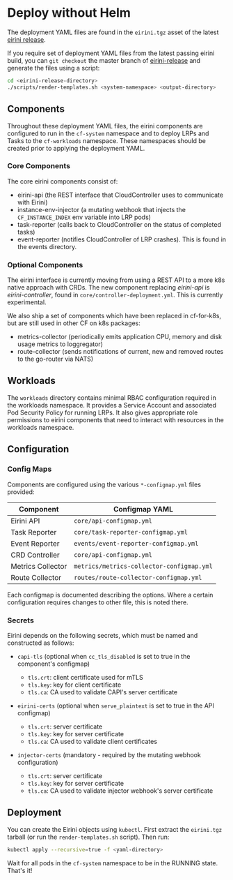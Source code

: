 # Deploy without Helm

The deployment YAML files are found in the `eirini.tgz` asset of the latest [eirini release](https://github.com/cloudfoundry-incubator/eirini-release/releases).

If you require set of deployment YAML files from the latest passing eirini build, you can `git checkout` the master branch of [eirini-release](https://github.com/cloudfoundry-incubator/eirini-release) and generate the files using a script:

```sh
cd <eirini-release-directory>
./scripts/render-templates.sh <system-namespace> <output-directory>
```

## Components

Throughout these deployment YAML files, the eirini components are configured to run in the `cf-system` namespace and to deploy LRPs and Tasks to the `cf-workloads` namespace.
These namespaces should be created prior to applying the deployment YAML.

### Core Components

The core eirini components consist of:

- eirini-api (the REST interface that CloudController uses to communicate with Eirini)
- instance-env-injector (a mutating webhook that injects the `CF_INSTANCE_INDEX` env variable into LRP pods)
- task-reporter (calls back to CloudController on the status of completed tasks)
- event-reporter (notifies CloudController of LRP crashes).
  This is found in the events directory.

### Optional Components

The eirini interface is currently moving from using a REST API to a more k8s native approach with CRDs.
The new component replacing _eirini-api_ is _eirini-controller_, found in `core/controller-deployment.yml`.
This is currently experimental.

We also ship a set of components which have been replaced in cf-for-k8s, but are still used in other CF on k8s packages:

- metrics-collector (periodically emits application CPU, memory and disk usage metrics to loggregator)
- route-collector (sends notifications of current, new and removed routes to the go-router via NATS)

## Workloads

The `workloads` directory contains minimal RBAC configuration required in the workloads namespace.
It provides a Service Account and associated Pod Security Policy for running LRPs.
It also gives appropriate role permissions to eirini components that need to interact with resources in the workloads namespace.

## Configuration

### Config Maps

Components are configured using the various `*-configmap.yml` files provided:

| Component         | Configmap YAML                            |
| ----------------- | ----------------------------------------- |
| Eirini API        | `core/api-configmap.yml`                  |
| Task Reporter     | `core/task-reporter-configmap.yml`        |
| Event Reporter    | `events/event-reporter-configmap.yml`     |
| CRD Controller    | `core/api-configmap.yml`                  |
| Metrics Collector | `metrics/metrics-collector-configmap.yml` |
| Route Collector   | `routes/route-collector-configmap.yml`    |

Each configmap is documented describing the options.
Where a certain configuration requires changes to other file, this is noted there.

### Secrets

Eirini depends on the following secrets, which must be named and constructed as follows:

- `capi-tls` (optional when `cc_tls_disabled` is set to true in the component's configmap)

  - `tls.crt`: client certificate used for mTLS
  - `tls.key`: key for client certificate
  - `tls.ca`: CA used to validate CAPI's server certificate

- `eirini-certs` (optional when `serve_plaintext` is set to true in the API configmap)

  - `tls.crt`: server certificate
  - `tls.key`: key for server certificate
  - `tls.ca`: CA used to validate client certificates

- `injector-certs` (mandatory - required by the mutating webhook configuration)

  - `tls.crt`: server certificate
  - `tls.key`: key for server certificate
  - `tls.ca`: CA used to validate injector webhook's server certificate

## Deployment

You can create the Eirini objects using `kubectl`.
First extract the `eirini.tgz` tarball (or run the `render-templates.sh` script).
Then run:

```bash
kubectl apply --recursive=true -f <yaml-directory>
```

Wait for all pods in the `cf-system` namespace to be in the RUNNING state.
That's it!
